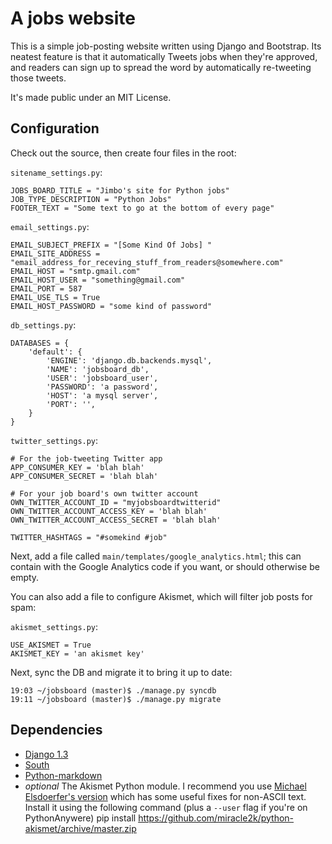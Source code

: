 # A jobs website #

This is a simple job-posting website written using Django and Bootstrap.  Its
neatest feature is that it automatically Tweets jobs when they're approved,
and readers can sign up to spread the word by automatically re-tweeting those
tweets.

It's made public under an MIT License.

## Configuration ##

Check out the source, then create four files in the root:

`sitename_settings.py`:

    JOBS_BOARD_TITLE = "Jimbo's site for Python jobs"
    JOB_TYPE_DESCRIPTION = "Python Jobs"
    FOOTER_TEXT = "Some text to go at the bottom of every page"

`email_settings.py`:

    EMAIL_SUBJECT_PREFIX = "[Some Kind Of Jobs] "
    EMAIL_SITE_ADDRESS = "email_address_for_receving_stuff_from_readers@somewhere.com"
    EMAIL_HOST = "smtp.gmail.com"
    EMAIL_HOST_USER = "something@gmail.com"
    EMAIL_PORT = 587
    EMAIL_USE_TLS = True
    EMAIL_HOST_PASSWORD = "some kind of password"

`db_settings.py`:

    DATABASES = {
        'default': {
            'ENGINE': 'django.db.backends.mysql',
            'NAME': 'jobsboard_db',
            'USER': 'jobsboard_user',
            'PASSWORD': 'a password',
            'HOST': 'a mysql server',
            'PORT': '',
        }
    }

`twitter_settings.py`:

    # For the job-tweeting Twitter app
    APP_CONSUMER_KEY = 'blah blah'
    APP_CONSUMER_SECRET = 'blah blah'

    # For your job board's own twitter account
    OWN_TWITTER_ACCOUNT_ID = "myjobsboardtwitterid"
    OWN_TWITTER_ACCOUNT_ACCESS_KEY = 'blah blah'
    OWN_TWITTER_ACCOUNT_ACCESS_SECRET = 'blah blah'

    TWITTER_HASHTAGS = "#somekind #job"

Next, add a file called `main/templates/google_analytics.html`; this can contain
with the Google Analytics code if you want, or should otherwise be empty.

You can also add a file to configure Akismet, which will filter job posts for
spam:

`akismet_settings.py`:

    USE_AKISMET = True
    AKISMET_KEY = 'an akismet key'


Next, sync the DB and migrate it to bring it up to date:

    19:03 ~/jobsboard (master)$ ./manage.py syncdb
    19:11 ~/jobsboard (master)$ ./manage.py migrate


## Dependencies ##

* [Django 1.3](http://pypi.python.org/pypi/Django/)
* [South](http://pypi.python.org/pypi/South)
* [Python-markdown](http://pypi.python.org/pypi/Markdown)
* *optional* The Akismet Python module.  I recommend you use [Michael Elsdoerfer's version](https://github.com/miracle2k/python-akismet) which has some useful fixes for non-ASCII text.  Install it using the following command (plus a `--user` flag if you're on PythonAnywere)
    pip install https://github.com/miracle2k/python-akismet/archive/master.zip
